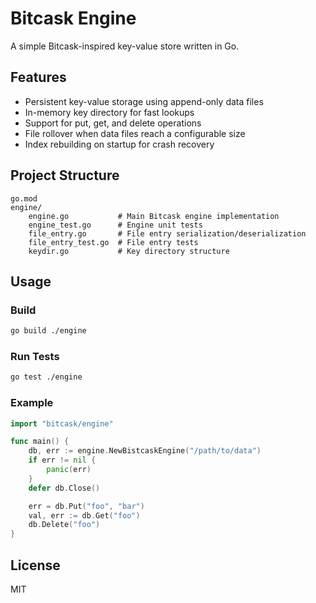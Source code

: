 # Bitcask Engine

A simple Bitcask-inspired key-value store written in Go.

## Features

- Persistent key-value storage using append-only data files
- In-memory key directory for fast lookups
- Support for put, get, and delete operations
- File rollover when data files reach a configurable size
- Index rebuilding on startup for crash recovery

## Project Structure

```
go.mod
engine/
    engine.go           # Main Bitcask engine implementation
    engine_test.go      # Engine unit tests
    file_entry.go       # File entry serialization/deserialization
    file_entry_test.go  # File entry tests
    keydir.go           # Key directory structure
```

## Usage

### Build

```sh
go build ./engine
```

### Run Tests

```sh
go test ./engine
```

### Example

```go
import "bitcask/engine"

func main() {
    db, err := engine.NewBistcaskEngine("/path/to/data")
    if err != nil {
        panic(err)
    }
    defer db.Close()

    err = db.Put("foo", "bar")
    val, err := db.Get("foo")
    db.Delete("foo")
}
```

## License

MIT